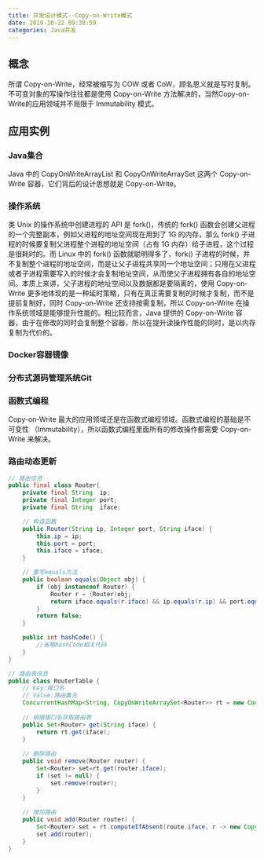 ```yaml
---
title: 并发设计模式--Copy-on-Write模式
date: 2019-10-22 09:38:59
categories: Java并发
---
```

## 概念
所谓 Copy-on-Write，经常被缩写为 COW 或者 CoW，顾名思义就是写时复制。不可变对象的写操作往往都是使用 Copy-on-Write 方法解决的，当然Copy-on-Write的应用领域并不局限于 Immutability 模式。

## 应用实例
### Java集合
Java 中的 CopyOnWriteArrayList 和 CopyOnWriteArraySet 这两个 Copy-on-Write 容器，它们背后的设计思想就是 Copy-on-Write。

### 操作系统
类 Unix 的操作系统中创建进程的 API 是 fork()，传统的 fork() 函数会创建父进程的一个完整副本，例如父进程的地址空间现在用到了 1G 的内存，那么 fork() 子进程的时候要复制父进程整个进程的地址空间（占有 1G 内存）给子进程，这个过程是很耗时的。而 Linux 中的 fork() 函数就聪明得多了，fork() 子进程的时候，并不复制整个进程的地址空间，而是让父子进程共享同一个地址空间；只用在父进程或者子进程需要写入的时候才会复制地址空间，从而使父子进程拥有各自的地址空间。本质上来讲，父子进程的地址空间以及数据都是要隔离的，使用 Copy-on-Write 更多地体现的是一种延时策略，只有在真正需要复制的时候才复制，而不是提前复制好，同时 Copy-on-Write 还支持按需复制，所以 Copy-on-Write 在操作系统领域是能够提升性能的。相比较而言，Java 提供的 Copy-on-Write 容器，由于在修改的同时会复制整个容器，所以在提升读操作性能的同时，是以内存复制为代价的。

### Docker容器镜像

### 分布式源码管理系统Git

### 函数式编程
Copy-on-Write 最大的应用领域还是在函数式编程领域。函数式编程的基础是不可变性 （Immutability），所以函数式编程里面所有的修改操作都需要 Copy-on-Write 来解决。

### 路由动态更新
```java
// 路由信息
public final class Router{
    private final String  ip;
    private final Integer port;
    private final String  iface;

    // 构造函数
    public Router(String ip, Integer port, String iface) {
        this.ip = ip;
        this.port = port;
        this.iface = iface;
    }

    // 重写equals⽅法
    public boolean equals(Object obj) {
        if (obj instanceof Router) {
            Router r = (Router)obj;
            return iface.equals(r.iface) && ip.equals(r.ip) && port.equals(r.port);
        }
        return false;
    }

    public int hashCode() {
        //省略hashCode相关代码
    }
}

// 路由表信息
public class RouterTable {
    // Key:接⼝名
    // Value:路由集合
    ConcurrentHashMap<String, CopyOnWriteArraySet<Router>> rt = new ConcurrentHashMap<>();
    
    // 根据接⼝名获取路由表
    public Set<Router> get(String iface) {
        return rt.get(iface);
    }
    
    // 删除路由
    public void remove(Router router) {
        Set<Router> set=rt.get(router.iface);
        if (set != null) {
            set.remove(router);
        }
    }
    
    // 增加路由
    public void add(Router router) {
        Set<Router> set = rt.computeIfAbsent(route.iface, r -> new CopyOnWriteArraySet<>());
        set.add(router);
    }
}
```